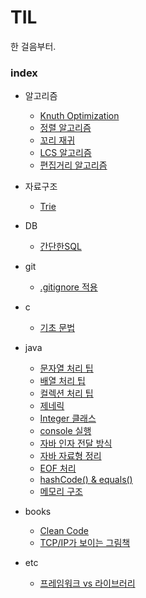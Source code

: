 # TIL  
한 걸음부터.

### index  
* 알고리즘  
  * [Knuth Optimization](https://github.com/dohun94/TIL/blob/master/algorithm/Knuth%20Optimization.md)
  * [정렬 알고리즘](https://github.com/dohun94/TIL/blob/master/algorithm/Sorting.md)
  * [꼬리 재귀](https://github.com/dohun94/TIL/blob/master/algorithm/Tail%20Recursion.md)  
  * [LCS 알고리즘](https://github.com/dohun94/TIL/blob/master/algorithm/longest%20common%20subsequence.md)
  * [편집거리 알고리즘](https://github.com/dohun94/TIL/blob/master/algorithm/Edit%20Distance.md)

* 자료구조
  * [Trie](https://github.com/dohun94/TIL/blob/master/dataStructure/trie.md)

* DB
  * [간단한SQL](https://github.com/dohun94/TIL/blob/master/DB/simpleSQL.md)

* git  
  * [.gitignore 적용](https://github.com/dohun94/TIL/blob/master/git/gitTip.md#gitignore)

* c
  * [기초 문법](https://github.com/dohun94/TIL/blob/master/c/%EA%B8%B0%EC%B4%88%EB%AC%B8%EB%B2%95.md)

* java
  * [문자열 처리 팁](https://github.com/dohun94/TIL/blob/master/java/StringHandling.md)
  * [배열 처리 팁](https://github.com/dohun94/TIL/blob/master/java/ArrayHandling.md)
  * [컬렉션 처리 팁](https://github.com/dohun94/TIL/blob/master/java/CollectionHandling.md)
  * [제네릭](https://github.com/dohun94/TIL/blob/master/java/Generics.md)
  * [Integer 클래스](https://github.com/dohun94/TIL/blob/master/java/IntegerHandling.md)
  * [console 실행](https://github.com/dohun94/TIL/blob/master/java/console.md)
  * [자바 인자 전달 방식](https://github.com/dohun94/TIL/blob/master/java/callByValue.md)  
  * [자바 자료형 정리](https://github.com/dohun94/TIL/blob/master/java/Types.md)
  * [EOF 처리](https://github.com/dohun94/TIL/blob/master/java/eof.md)
  * [hashCode() & equals()](https://github.com/dohun94/TIL/blob/master/java/hashcode%26equals.md)
  * [메모리 구조](https://github.com/dohun94/TIL/blob/master/java/JavaMemoryStructure.md)

 * books
   * [Clean Code](https://github.com/dohun94/TIL/blob/master/books/cleanCode.md)
   * [TCP/IP가 보이는 그림책](https://github.com/dohun94/TIL/blob/master/books/Tcp-ip%EA%B0%80-%EB%B3%B4%EC%9D%B4%EB%8A%94-%EA%B7%B8%EB%A6%BC%EC%B1%85.md)

 * etc
   * [프레임워크 vs 라이브러리](https://github.com/dohun94/TIL/blob/master/etc/frameworkVsLibrary.md)
